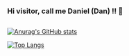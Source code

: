 ### Hi visitor, call me Daniel (Dan) !! 👋

<!--
**Dan-Monteiro/Dan-Monteiro** is a ✨ _special_ ✨ repository because its `README.md` (this file) appears on your GitHub profile.
-->

##

[![Anurag's GitHub stats](https://github-readme-stats.vercel.app/api?username=Dan-Monteiro&hide=contribs,prs&count_private=true&show_icons=true&theme=dark)](https://github.com/Dan-Monteiro/github-readme-stats)

[![Top Langs](https://github-readme-stats.vercel.app/api/top-langs/?username=Dan-Monteiro&theme=dark&layout=compact)](https://github.com/Dan-Monteiro/github-readme-stats)


